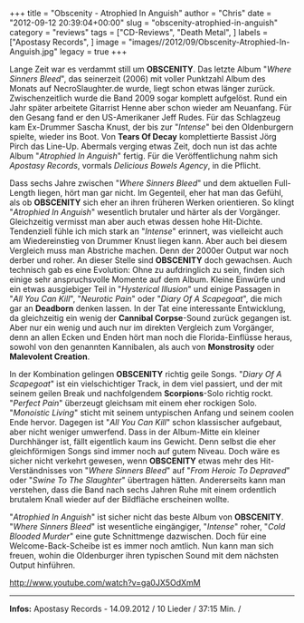 +++
title = "Obscenity - Atrophied In Anguish"
author = "Chris"
date = "2012-09-12 20:39:04+00:00"
slug = "obscenity-atrophied-in-anguish"
category = "reviews"
tags = ["CD-Reviews", "Death Metal", ]
labels = ["Apostasy Records", ]
image = "images//2012/09/Obscenity-Atrophied-In-Anguish.jpg"
legacy = true
+++

Lange Zeit war es verdammt still um **OBSCENITY**. Das letzte Album "_Where Sinners Bleed_", das seinerzeit (2006) mit voller Punktzahl Album des Monats auf NecroSlaughter.de wurde, liegt schon etwas länger zurück. Zwischenzeitlich wurde die Band 2009 sogar komplett aufgelöst. Rund ein Jahr später arbeitete Gitarrist Henne aber schon wieder am Neuanfang. Für den Gesang fand er den US-Amerikaner Jeff Rudes. Für das Schlagzeug kam Ex-Drummer Sascha Knust, der bis zur "_Intense_" bei den Oldenburgern spielte, wieder ins Boot. Von **Tears Of Decay** komplettierte Bassist Jörg Pirch das Line-Up. Abermals verging etwas Zeit, doch nun ist das achte Album "_Atrophied In Anguish_" fertig. Für die Veröffentlichung nahm sich _Apostasy Records_, vormals _Delicious Bowels Agency_, in die Pflicht.

Dass sechs Jahre zwischen "_Where Sinners Bleed_" und dem aktuellen Full-Length liegen, hört man gar nicht. Im Gegenteil, eher hat man das Gefühl, als ob **OBSCENITY** sich eher an ihren früheren Werken orientieren. So klingt "_Atrophied In Anguish_" wesentlich brutaler und härter als der Vorgänger. Gleichzeitig vermisst man aber auch etwas dessen hohe Hit-Dichte. Tendenziell fühle ich mich stark an "_Intense_" erinnert, was vielleicht auch am Wiedereinstieg von Drummer Knust liegen kann. Aber auch bei diesem Vergleich muss man Abstriche machen. Denn der 2000er Output war noch derber und roher. An dieser Stelle sind **OBSCENITY** doch gewachsen.
Auch technisch gab es eine Evolution: Ohne zu aufdringlich zu sein, finden sich einige sehr anspruchsvolle Momente auf dem Album. Kleine Einwürfe und ein etwas ausgiebiger Teil in "_Hysterical Illusion_" und einige Passagen in "_All You Can Kill_", "_Neurotic Pain_" oder "_Diary Of A Scapegoat_", die mich gar an **Deadborn** denken lassen. In der Tat eine interessante Entwicklung, da gleichzeitig ein wenig der **Cannibal Corpse**-Sound zurück gegangen ist. Aber nur ein wenig und auch nur im direkten Vergleich zum Vorgänger, denn an allen Ecken und Enden hört man noch die Florida-Einflüsse heraus, sowohl von den genannten Kannibalen, als auch von **Monstrosity** oder **Malevolent Creation**.

In der Kombination gelingen **OBSCENITY** richtig geile Songs. "_Diary Of A Scapegoat_" ist ein vielschichtiger Track, in dem viel passiert, und der mit seinem geilen Break und nachfolgendem **Scorpions**-Solo richtig rockt. "_Perfect Pain_" überzeugt gleichsam mit einem eher rockigen Solo.  "_Monoistic Living_" sticht mit seinem untypischen Anfang und seinem coolen Ende hervor. Dagegen ist "_All You Can Kill_" schon klassischer aufgebaut, aber nicht weniger umwerfend.
Dass in der Album-Mitte ein kleiner Durchhänger ist, fällt eigentlich kaum ins Gewicht. Denn selbst die eher gleichförmigen Songs sind immer noch auf gutem Niveau. Doch wäre es sicher nicht verkehrt gewesen, wenn **OBSCENITY** etwas mehr des Hit-Verständnisses von "_Where Sinners Bleed_" auf "_From Heroic To Depraved_" oder "_Swine To The Slaughter_" übertragen hätten. Andererseits kann man verstehen, dass die Band nach sechs Jahren Ruhe mit einem ordentlich brutalem Knall wieder auf der Bildfläche erscheinen wollte.

"_Atrophied In Anguish_" ist sicher nicht das beste Album von **OBSCENITY**. "_Where Sinners Bleed_" ist wesentliche eingängiger, "_Intense_" roher, "_Cold Blooded Murder_" eine gute Schnittmenge dazwischen. Doch für eine Welcome-Back-Scheibe ist es immer noch amtlich. Nun kann man sich freuen, wohin die Oldenburger ihren typischen Sound mit dem nächsten Output hinführen.

http://www.youtube.com/watch?v=ga0JX5OdXmM



---
**Infos:**
Apostasy Records - 14.09.2012 / 
10 Lieder / 37:15 Min. / 
